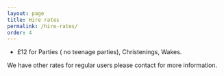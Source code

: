 ```yaml
---
layout: page
title: Hire rates
permalink: /hire-rates/
order: 4
---
```


- £12 for Parties ( no teenage parties), Christenings, Wakes.

We have other rates for regular users please contact for more information.